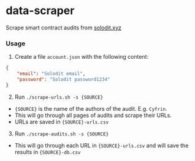 # data-scraper

Scrape smart contract audits from [solodit.xyz](https://solodit.xyz/)

### Usage

1. Create a file `account.json` with the following content:
```json
{
    "email": "Solodit email",
    "password": "Solodit password1234"
}
```

2. Run `./scrape-urls.sh -s {SOURCE}`
- `{SOURCE}` is the name of the authors of the audit. E.g. `Cyfrin`.
- This will go through all pages of audits and scrape their URLs.
- URLs are saved in `{SOURCE}-urls.csv`

3. Run `./scrape-audits.sh -s {SOURCE}`
- This will go through each URL in `{SOURCE}-urls.csv` and will save the results in `{SOURCE}-db.csv`
